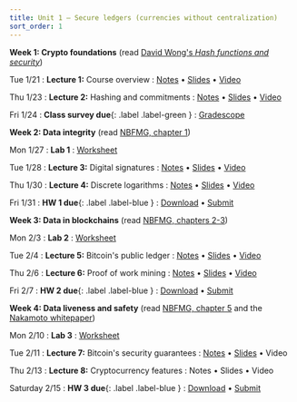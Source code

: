 ```yaml
---
title: Unit 1 – Secure ledgers (currencies without centralization)
sort_order: 1
---
```



**Week 1: Crypto foundations** (read [David Wong's *Hash functions and security*](https://freecontent.manning.com/hash-functions-and-security/))


Tue 1/21
: **Lecture 1:**  Course overview
  : [Notes](notes-01.html) • [Slides](slides-01.html) • [Video](https://bostonu.zoom.us/rec/share/9I-QdAO0MeQPksccdU1lZAjfPyFOulDitXFIfpqD8EMensMEnORrgSEw_yVN2h34.qf0DFCGA_C03-hSC?startTime=1737474532000)

Thu 1/23
: **Lecture 2:** Hashing and commitments
  : [Notes](notes-02.html) • [Slides](slides-02.html) • [Video](https://bostonu.zoom.us/rec/share/TQxiqlwcOreEBhM-zxFS31Q-0-oUB2KfGMAscOJtoY-IpANhHn6Pb7NN6ri5xZbZ.NqhNTTGC48KdlX8B?startTime=1737647792000)

Fri 1/24
: **Class survey due**{: .label .label-green }
  : [Gradescope](https://www.gradescope.com/courses/959425/assignments/5628849)

**Week 2: Data integrity** (read [NBFMG, chapter 1](https://d28rh4a8wq0iu5.cloudfront.net/bitcointech/readings/princeton_bitcoin_book.pdf))

Mon 1/27
: **Lab 1**
  : [Worksheet](https://piazza.com/class_profile/get_resource/m61a9mmyp9l4pd/m6g29wi5vq52wy)

Tue 1/28
: **Lecture 3:** Digital signatures
  : [Notes](notes-03.html) • [Slides](slides-03.html) • [Video](https://bostonu.zoom.us/rec/share/ODx5NCza4Cl0U5jtBirfZEHbJY13cRZw3g2qe_n6F2_rFQ28DUbCzkx1jWYskSzZ.m75JdtCH1LNY3fyE?startTime=1738079680000)

Thu 1/30
: **Lecture 4:** Discrete logarithms
  : [Notes](notes-04.html) • [Slides](slides-04.html) • [Video](https://bostonu.zoom.us/rec/share/IBlhOKHSk0g8IJxiijQppMuy8cFihtj6xwAUY0zBmvPxtUaI--hwAfJYeJvrez_T.OJ8n7IQCOk6RpFuE?startTime=1738252624000)

Fri 1/31
: **HW 1 due**{: .label .label-blue }
  : [Download](https://piazza.com/class_profile/get_resource/m61a9mmyp9l4pd/m6bqy0q4jbl5v2) • [Submit](https://www.gradescope.com/courses/959425/assignments/5669439)


**Week 3: Data in blockchains** (read [NBFMG, chapters 2-3](https://d28rh4a8wq0iu5.cloudfront.net/bitcointech/readings/princeton_bitcoin_book.pdf))

Mon 2/3
: **Lab 2**
  : [Worksheet](https://piazza.com/bu/spring2025/ds653/resources)

Tue 2/4
: **Lecture 5:** Bitcoin's public ledger
  : [Notes](notes-05.html) • [Slides](slides-05.html) • [Video](https://bostonu.zoom.us/rec/share/5vXc2-i8TVJN4De9hK021zW2HvWOS0mDQgPlxCLmizaAuWtrisaZ0vmQk-affaL_.jUcSmCO2qaesEHNs?startTime=1738684327000)

Thu 2/6
: **Lecture 6:** Proof of work mining
  : [Notes](notes-06.html) • [Slides](slides-06.html) • [Video](https://bostonu.zoom.us/rec/share/n3jE_qKttQCMczFHrrJxdvqf1jDYV800MG75Q4KGACpe02isEVSnXXB8EKSgxBia.M-v-rLCqF-Wi3L8r?startTime=1738857260000)

Fri 2/7
: **HW 2 due**{: .label .label-blue }
  : [Download](https://piazza.com/class_profile/get_resource/m61a9mmyp9l4pd/m6lfne8as3f3oc) • [Submit](https://www.gradescope.com/courses/959425/assignments/5702045)

**Week 4: Data liveness and safety** (read [NBFMG, chapter 5](https://d28rh4a8wq0iu5.cloudfront.net/bitcointech/readings/princeton_bitcoin_book.pdf) and the [Nakamoto whitepaper](https://bitcoin.org/bitcoin.pdf))

Mon 2/10
: **Lab 3**
  : [Worksheet](https://piazza.com/bu/spring2025/ds653/resources)

Tue 2/11
: **Lecture 7:** Bitcoin's security guarantees
  : [Notes](notes-07.html) • [Slides](slides-07.html) • Video

Thu 2/13
: **Lecture 8:** Cryptocurrency features
  : Notes • Slides • Video

Saturday 2/15
: **HW 3 due**{: .label .label-blue }
  : [Download](https://piazza.com/class_profile/get_resource/m61a9mmyp9l4pd/m6wh0s9uco5xk) • [Submit](https://www.gradescope.com/courses/959425/assignments/5754719)

